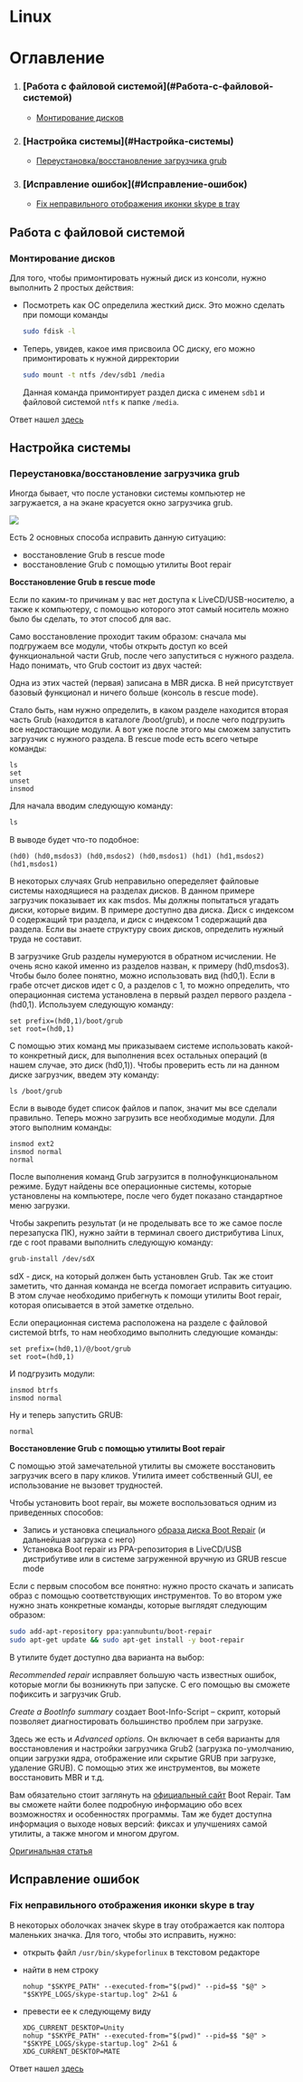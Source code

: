 Linux
=====

# Оглавление

1. <h3>[Работа с файловой системой](#Работа-с-файловой-системой)</h3>

    - [Монтирование дисков](#Монтирование-дисков)

2. <h3>[Настройка системы](#Настройка-системы)</h3>

    - [Переустановка/восстановление загрузчика grub](#Переустановка/восстановление-загрузчика-grub)    

3. <h3>[Исправление ошибок](#Исправление-ошибок)</h3>

    - [Fix неправильного отображения иконки skype в tray](#Fix-неправильного-отображения-иконки-skype-в-tray)


  

<a name='Работа-с-файловой-системой'></a>
## Работа с файловой системой

<a name='Монтирование-дисков'></a>
### Монтирование дисков

Для того, чтобы примонтировать нужный диск из консоли, нужно выполнить 2 
простых действия:

- Посмотреть как ОС определила жесткий диск. Это можно сделать при помощи 
  команды
   
  ```bash
  sudo fdisk -l
  ```
  
- Теперь, увидев, какое имя присвоила ОС диску, его можно примонтировать к 
  нужной дирректории
  
  ```bash
  sudo mount -t ntfs /dev/sdb1 /media
  ```
  
  Данная команда примонтирует раздел диска c именем `sdb1` и файловой системой
  `ntfs` к папке `/media`.
  
Ответ нашел [здесь](https://askubuntu.com/questions/177825/how-to-mount-an-external-hdd)
  

<a name='Настройка-системы'></a>
## Настройка системы

<a name='Переустановка/восстановление-загрузчика-grub'></a>
### Переустановка/восстановление загрузчика grub

Иногда бывает, что после установки системы компьютер не загружается, а на экане
красуется окно загрузчика grub.

![](linux-notes-index/reinstall-restore-grub-loader/grub-recovery-window.png)

Есть 2 основных способа исправить данную ситуацию:

- восстановление Grub в rescue mode
- восстановление Grub с помощью утилиты Boot repair

**Восстановление Grub в rescue mode**

Если по каким-то причинам у вас нет доступа к LiveCD/USB-носителю, а также к 
компьютеру, с помощью которого этот самый носитель можно было бы сделать, то 
этот способ для вас.

Само восстановление проходит таким образом: сначала мы подгружаем все модули, 
чтобы открыть доступ ко всей функциональной части Grub, после чего запуститься 
с нужного раздела. Надо понимать, что Grub состоит из двух частей:

Одна из этих частей (первая) записана в MBR диска. В ней присутствует базовый
функционал и ничего больше (консоль в rescue mode).

Стало быть, нам нужно определить, в каком разделе находится вторая часть Grub 
(находится в каталоге /boot/grub), и после чего подгрузить все недостающие 
модули. А вот уже после этого мы сможем запустить загрузчик с нужного раздела. 
В rescue mode есть всего четыре команды:

```
ls
set
unset
insmod
```

Для начала вводим следующую команду:

```python
ls
```

В выводе будет что-то подобное:

```
(hd0) (hd0,msdos3) (hd0,msdos2) (hd0,msdos1) (hd1) (hd1,msdos2) (hd1,msdos1)
```

В некоторых случаях Grub неправильно опеределяет файловые системы находящиеся 
на разделах дисков. В данном примере загрузчик показывает их как msdos. Мы 
должны попытаться угадать диски, которые видим. В примере доступно два диска. 
Диск с индексом 0 содержащий три раздела, и диск с индексом 1 содержащий два 
раздела. Если вы знаете структуру своих дисков, определить нужный труда не 
составит.

В загрузчике Grub разделы нумеруются в обратном исчислении. Не очень ясно 
какой именно из разделов назван, к примеру (hd0,msdos3). Чтобы было более 
понятно, можно использовать вид (hd0,1). Если в грабе отсчет дисков идет с 0,
а разделов с 1, то можно определить, что операционная система установлена в 
первый раздел первого раздела - (hd0,1). Используем следующую команду:

```
set prefix=(hd0,1)/boot/grub 
set root=(hd0,1)
```

С помощью этих команд мы приказываем системе использовать какой-то конкретный
диск, для выполнения всех остальных операций (в нашем случае, это 
диск (hd0,1)). Чтобы проверить есть ли на данном диске загрузчик, введем эту 
команду:

```
ls /boot/grub
```

Если в выводе будет список файлов и папок, значит мы все сделали правильно. 
Теперь можно загрузить все необходимые модули. Для этого выполним команды:

```
insmod ext2
insmod normal
normal
```

После выполнения команд Grub загрузится в полнофункциональном режиме. Будут 
найдены все операционные системы, которые установлены на компьютере, после 
чего будет показано стандартное меню загрузки.

Чтобы закрепить результат (и не проделывать все то же самое после перезапуска
ПК), нужно зайти в терминал своего дистрибутива Linux, где с root правами 
выполнить следующую команду:

```bash
grub-install /dev/sdX
```

sdX - диск, на который должен быть установлен Grub. Так же стоит заметить,
что данная команда не всегда помогает исправить ситуацию. В этом случае 
необходимо прибегнуть к помощи утилиты Boot repair, которая описывается в этой
заметке отдельно.

Если операционная система расположена на разделе с файловой системой btrfs, 
то нам необходимо выполнить следующие команды:

```
set prefix=(hd0,1)/@/boot/grub
set root=(hd0,1)
```

И подгрузить модули:

```
insmod btrfs
insmod normal
```

Ну и теперь запустить GRUB:

```
normal
```

**Восстановление Grub с помощью утилиты Boot repair**

С помощью этой замечательной утилиты вы сможете восстановить загрузчик всего 
в пару кликов. Утилита имеет собственный GUI, ее использование не вызовет 
трудностей.

Чтобы установить boot repair, вы можете воспользоваться одним из приведенных 
способов:

- Запись и установка специального [образа диска Boot Repair](http://sourceforge.net/projects/boot-repair-cd/files/)
  (и дальнейшая загрузка с него)
- Установка Boot repair из PPA-репозитория в LiveCD/USB дистрибутиве или в 
  системе загруженной вручную из GRUB rescue mode
  
Если с первым способом все понятно: нужно просто скачать и записать образ с 
помощью соответствующих инструментов. То во втором уже нужно знать конкретные 
команды, которые выглядят следующим образом:

```bash
sudo add-apt-repository ppa:yannubuntu/boot-repair
sudo apt-get update && sudo apt-get install -y boot-repair
```

В утилите будет доступно два варианта на выбор:

*Recommended repair* исправляет большую часть известных ошибок, которые могли
бы возникнуть при запуске. С его помощью вы сможете пофиксить и загрузчик Grub.

*Create a BootInfo summary* создает Boot-Info-Script – скрипт, который 
позволяет диагностировать большинство проблем при загрузке.

Здесь же есть и *Advanced options*. Он включает в себя варианты для 
восстановления и настройки загрузчика Grub2 (загрузка по-умолчанию, опции 
загрузки ядра, отображение или скрытие GRUB при загрузке, удаление GRUB). 
С помощью этих же инструментов, вы можете восстановить MBR и т.д.

Вам обязательно стоит заглянуть на [официальный сайт](http://sourceforge.net/p/boot-repair/home/Home/)
Boot Repair. Там вы сможете найти более подробную информацию обо всех 
возможностях и особенностях программы. Там же будет доступна информация о 
выходе новых версий: фиксах и улучшениях самой утилиты, а также многом и 
многом другом.


[Оригинальная статья](https://omgubuntu.ru/nie-zaghruzhaietsia-linux-chinim-zaghruzchik-grub/)


<a name='Исправление-ошибок'></a>
## Исправление ошибок

<a name='Fix-неправильного-отображения-иконки-skype-в-tray'></a>
### Fix неправильного отображения иконки skype в tray

В некоторых оболочках значек skype в tray отображается как полтора маленьких
значка. Для того, чтобы это исправить, нужно:

- открыть файл `/usr/bin/skypeforlinux` в текстовом редакторе
- найти в нем строку 

  ```
  nohup "$SKYPE_PATH" --executed-from="$(pwd)" --pid=$$ "$@" > "$SKYPE_LOGS/skype-startup.log" 2>&1 &
  ```
  
- превести ее к следующему виду
  
  ```
  XDG_CURRENT_DESKTOP=Unity
  nohup "$SKYPE_PATH" --executed-from="$(pwd)" --pid=$$ "$@" > "$SKYPE_LOGS/skype-startup.log" 2>&1 &
  XDG_CURRENT_DESKTOP=MATE
  ```
  
Ответ нашел [здесь](https://github.com/mate-desktop/mate-panel/issues/793)